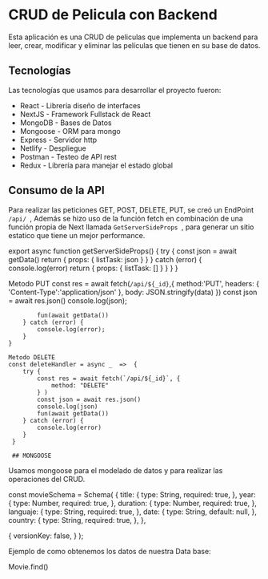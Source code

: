 # CRUD de Pelicula con Backend 


Esta aplicación es una CRUD de peliculas que implementa un backend para leer, crear, modificar y eliminar las películas que tienen en su base de datos.

## Tecnologías


Las tecnologías que usamos para desarrollar el proyecto fueron:


- React - Librería diseño de interfaces
- NextJS - Framework Fullstack de React
- MongoDB - Bases de Datos
- Mongoose - ORM para mongo
- Express - Servidor http
- Netlify - Despliegue
- Postman - Testeo de API rest 
- Redux  - Librería para manejar el estado global 

## Consumo de la API

Para realizar las peticiones GET, POST, DELETE, PUT, se creó un EndPoint <code>/api/ </code>, Además se hizo uso de la función fetch en combinación de una función propia de Next llamada <code>GetServerSideProps </code>, para generar un sitio estatico que tiene un mejor performance.

export async function getServerSideProps() {
  try {
    const json = await getData()
    return {
      props: {
        listTask: json
      }
    }
  } catch (error) {
    console.log(error)
    return {
      props: {
        listTask: []
      }
    }
  }
}

Metodo PUT
  const res = await fetch(`/api/${_id}`,{
                method:'PUT',
                headers: {
                    'Content-Type':'application/json'
                },
                body: JSON.stringify(data)
            })
            const json = await res.json()
            console.log(json);
            
            fun(await getData())
        } catch (error) {
            console.log(error);
        }
    }
    
    Metodo DELETE
    const deleteHandler = async _  =>  {
        try {
            const res = await fetch(`/api/${_id}`, {
                method: "DELETE"
            } )
            const json = await res.json()
            console.log(json)
            fun(await getData())
        } catch (error) {
            console.log(error)
        }
     }
     
     ## MONGOOSE

Usamos mongoose para el modelado de datos y para realizar las operaciones del CRUD.

const movieSchema = Schema(
  {
    title: {
      type: String,
      required: true,
    },
    year: {
      type: Number,
      required: true,
    },
    duration: {
      type: Number,
      required: true,
    },
    languaje: {
      type: String,
      required: true,
    },
    date: {
      type: String,
      default: null,
    },
    country: {
      type: String,
      required: true,
    },
  },

  {
    versionKey: false,
  }
);

Ejemplo de como obtenemos los datos de nuestra Data base: 

 Movie.find()

